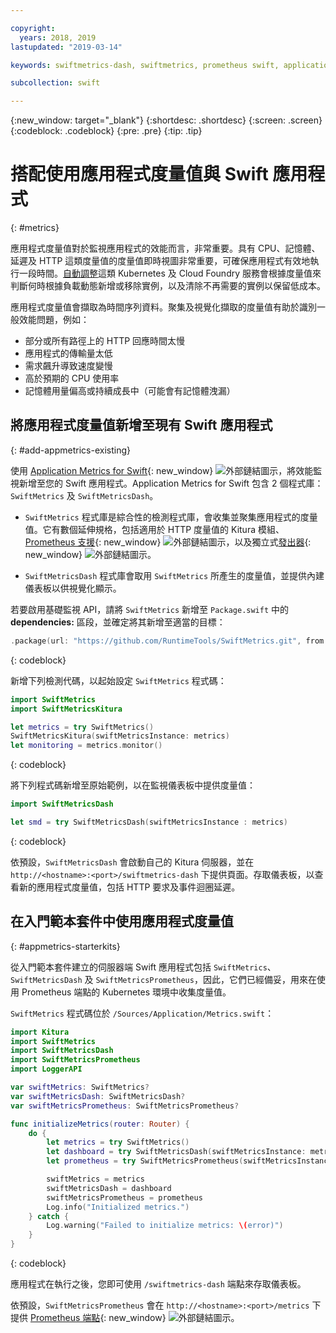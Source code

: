 ```yaml
---

copyright:
  years: 2018, 2019
lastupdated: "2019-03-14"

keywords: swiftmetrics-dash, swiftmetrics, prometheus swift, application metrics swift, swift performance, slow swift, swift dashboard, metris swift

subcollection: swift

---
```


{:new_window: target="_blank"}
{:shortdesc: .shortdesc}
{:screen: .screen}
{:codeblock: .codeblock}
{:pre: .pre}
{:tip: .tip}

# 搭配使用應用程式度量值與 Swift 應用程式
{: #metrics}

應用程式度量值對於監視應用程式的效能而言，非常重要。具有 CPU、記憶體、延遲及 HTTP 這類度量值的度量值即時視圖非常重要，可確保應用程式有效地執行一段時間。[自動調整](/docs/services/Auto-Scaling?topic=services/Auto-Scaling-get-started#get-started)這類 Kubernetes 及 Cloud Foundry 服務會根據度量值來判斷何時根據負載動態新增或移除實例，以及清除不再需要的實例以保留低成本。

應用程式度量值會擷取為時間序列資料。聚集及視覺化擷取的度量值有助於識別一般效能問題，例如：

* 部分或所有路徑上的 HTTP 回應時間太慢
* 應用程式的傳輸量太低
* 需求飆升導致速度變慢
* 高於預期的 CPU 使用率
* 記憶體用量偏高或持續成長中（可能會有記憶體洩漏）

## 將應用程式度量值新增至現有 Swift 應用程式
{: #add-appmetrics-existing}

使用 [Application Metrics for Swift](https://developer.ibm.com/swift/monitoring-diagnostics/application-metrics-for-swift/){: new_window} ![外部鏈結圖示](../../icons/launch-glyph.svg "外部鏈結圖示")，將效能監視新增至您的 Swift 應用程式。Application Metrics for Swift 包含 2 個程式庫：`SwiftMetrics` 及 `SwiftMetricsDash`。

* `SwiftMetrics` 程式庫是綜合性的檢測程式庫，會收集並聚集應用程式的度量值。它有數個延伸規格，包括適用於 HTTP 度量值的 Kitura 模組、[Prometheus 支援](https://github.com/RuntimeTools/SwiftMetrics#prometheus-support){: new_window} ![外部鏈結圖示](../../icons/launch-glyph.svg "外部鏈結圖示")，以及獨立式[發出器](https://github.com/RuntimeTools/SwiftMetrics#application-metrics-for-swift-agent){: new_window} ![外部鏈結圖示](../../icons/launch-glyph.svg "外部鏈結圖示")。

* `SwiftMetricsDash` 程式庫會取用 `SwiftMetrics` 所產生的度量值，並提供內建儀表板以供視覺化顯示。

若要啟用基礎監視 API，請將 `SwiftMetrics` 新增至 `Package.swift` 中的 **dependencies:** 區段，並確定將其新增至適當的目標：
```swift
.package(url: "https://github.com/RuntimeTools/SwiftMetrics.git", from: "2.4.0")
```
{: codeblock}

新增下列檢測代碼，以起始設定 `SwiftMetrics` 程式碼：
```swift
import SwiftMetrics
import SwiftMetricsKitura

let metrics = try SwiftMetrics()
SwiftMetricsKitura(swiftMetricsInstance: metrics)
let monitoring = metrics.monitor()
```
{: codeblock}

將下列程式碼新增至原始範例，以在監視儀表板中提供度量值：
```swift
import SwiftMetricsDash

let smd = try SwiftMetricsDash(swiftMetricsInstance : metrics)
```  
{: codeblock}

依預設，`SwiftMetricsDash` 會啟動自己的 Kitura 伺服器，並在 `http://<hostname>:<port>/swiftmetrics-dash` 下提供頁面。存取儀表板，以查看新的應用程式度量值，包括 HTTP 要求及事件迴圈延遲。

## 在入門範本套件中使用應用程式度量值
{: #appmetrics-starterkits}

從入門範本套件建立的伺服器端 Swift 應用程式包括 `SwiftMetrics`、`SwiftMetricsDash` 及 `SwiftMetricsPrometheus`，因此，它們已經備妥，用來在使用 Prometheus 端點的 Kubernetes 環境中收集度量值。

`SwiftMetrics` 程式碼位於 `/Sources/Application/Metrics.swift`：
```swift
import Kitura
import SwiftMetrics
import SwiftMetricsDash
import SwiftMetricsPrometheus
import LoggerAPI

var swiftMetrics: SwiftMetrics?
var swiftMetricsDash: SwiftMetricsDash?
var swiftMetricsPrometheus: SwiftMetricsPrometheus?

func initializeMetrics(router: Router) {
    do {
        let metrics = try SwiftMetrics()
        let dashboard = try SwiftMetricsDash(swiftMetricsInstance: metrics, endpoint: router)
        let prometheus = try SwiftMetricsPrometheus(swiftMetricsInstance: metrics, endpoint: router)

        swiftMetrics = metrics
        swiftMetricsDash = dashboard
        swiftMetricsPrometheus = prometheus
        Log.info("Initialized metrics.")
    } catch {
        Log.warning("Failed to initialize metrics: \(error)")
    }
}
```
{: codeblock}

應用程式在執行之後，您即可使用 `/swiftmetrics-dash` 端點來存取儀表板。

依預設，`SwiftMetricsPrometheus` 會在 `http://<hostname>:<port>/metrics` 下提供 [Prometheus 端點](https://prometheus.io/){: new_window} ![外部鏈結圖示](../../icons/launch-glyph.svg "外部鏈結圖示")。
